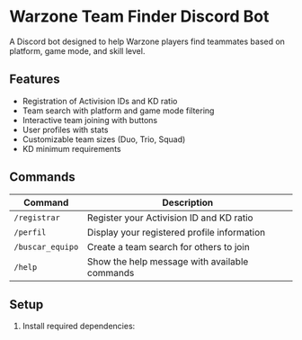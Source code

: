 # Warzone Team Finder Discord Bot

A Discord bot designed to help Warzone players find teammates based on platform, game mode, and skill level.

## Features

- Registration of Activision IDs and KD ratio
- Team search with platform and game mode filtering
- Interactive team joining with buttons
- User profiles with stats
- Customizable team sizes (Duo, Trio, Squad)
- KD minimum requirements

## Commands

| Command | Description |
|---------|-------------|
| `/registrar` | Register your Activision ID and KD ratio |
| `/perfil` | Display your registered profile information |
| `/buscar_equipo` | Create a team search for others to join |
| `/help` | Show the help message with available commands |

## Setup

1. Install required dependencies:
